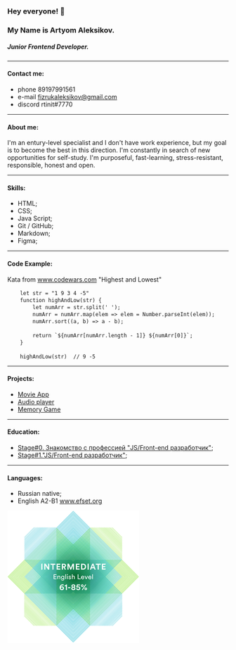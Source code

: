 ### Hey everyone! :wave: 
### My Name is Artyom Aleksikov.
##### Junior Frontend Developer.

---

#### Contact me:
- phone 89197991561
- e-mail fizrukaleksikov@gmail.com
- discord rtinit#7770

---

#### About me:
I'm an entury-level specialist and I don't have work experience, but my goal is to become the best in this direction. I'm constantly in search of new opportunities for self-study. I'm purposeful, fast-learning, stress-resistant, responsible, honest and open.

---

#### Skills:
- HTML;
- CSS;
- Java Script;
- Git / GitHub;
- Markdown;
- Figma;

---

#### Code Example:
Kata from www.codewars.com "Highest and Lowest"

```
    let str = "1 9 3 4 -5"
    function highAndLow(str) {
        let numArr = str.split(' ');
        numArr = numArr.map(elem => elem = Number.parseInt(elem));
        numArr.sort((a, b) => a - b);
        
        return `${numArr[numArr.length - 1]} ${numArr[0]}`;
    }
    
    highAndLow(str)  // 9 -5
```

---

#### Projects:
- [Movie App](https://rtinit.github.io/movie-app/)
- [Audio player](https://rtinit.github.io/audio-player/)
- [Memory Game](https://rtinit.github.io/memory-game/)

---

#### Education:
- [Stage#0. Знакомство с профессией "JS/Front-end разработчик"](https://github.com/rolling-scopes-school/tasks/tree/master/stage0);
- [Stage#1."JS/Front-end разработчик"](https://github.com/rolling-scopes-school/tasks/tree/master/stage1);

---

#### Languages:
- Russian native;
- English A2-B1 www.efset.org

![](./assets/english-level.png)
